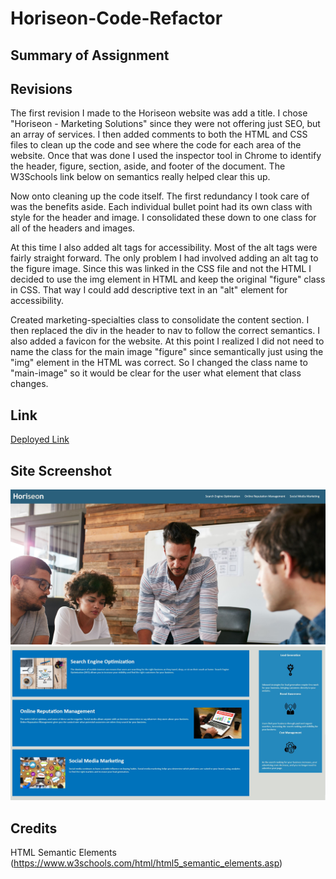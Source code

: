 # Horiseon-Code-Refactor

## Summary of Assignment

## Revisions

The first revision I made to the Horiseon website was add a title. I chose "Horiseon - Marketing Solutions" since they were not offering just SEO, but an array of services. I then added comments to both the HTML and CSS files to clean up the code and see where the code for each area of the website. Once that was done I used the inspector tool in Chrome to identify the header, figure, section, aside, and footer of the document. The W3Schools link below on semantics really helped clear this up. 

Now onto cleaning up the code itself. The first redundancy I took care of was the benefits aside. Each individual bullet point had its own class with style for the header and image. I consolidated these down to one class for all of the headers and images. 

At this time I also added alt tags for accessibility. Most of the alt tags were fairly straight forward. The only problem I had involved adding an alt tag to the figure image. Since this was linked in the CSS file and not the HTML I decided to use the img element in HTML and keep the original "figure" class in CSS. That way I could add descriptive text in an "alt" element for accessibility.

Created marketing-specialties class to consolidate the content section. I then replaced the div in the header to nav to follow the correct semantics. I also added a favicon for the website. At this point I realized I did not need to name the class for the main image "figure" since semantically just using the "img" element in the HTML was correct. So I changed the class name to "main-image" so it would be clear for the user what element that class changes. 

## Link
[Deployed Link](https://mikecoletta.github.io/Horiseon-Code-Refactor/)

## Site Screenshot

![Screenshot 1](Screenshot-1.JPG)
![Screenshot 2](Screenshot-2.JPG)


## Credits

HTML Semantic Elements (https://www.w3schools.com/html/html5_semantic_elements.asp)